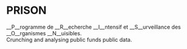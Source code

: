 # PRISON
__P__rogramme de __R__echerche __I__ntensif et __S__urveillance des __O__rganismes __N__uisibles.<br />
Crunching and analysing public funds public data.
